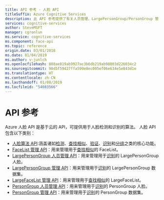 ```yaml
---
title: API 参考 - 人脸 API
titleSuffix: Azure Cognitive Services
description: 此 API 参考提供了有关人员管理、LargePersonGroup/PersonGroup 管理、LargeFaceList/FaceList 管理和人脸算法 API 的信息。
services: cognitive-services
author: SteveMSFT
manager: cgronlun
ms.service: cognitive-services
ms.component: face-api
ms.topic: reference
origin.date: 03/01/2018
ms.date: 01/04/2019
ms.author: v-junlch
ms.openlocfilehash: 888ae819ab9927ac3b6db219ab98803d226034c2
ms.sourcegitcommit: 90d5f59427ffa599e8ec005ef06e634e5e843d1e
ms.translationtype: HT
ms.contentlocale: zh-CN
ms.lasthandoff: 01/08/2019
ms.locfileid: "54083566"
---
```

# <a name="api-reference"></a>API 参考

Azure 人脸 API 是基于云的 API，可提供用于人脸检测和识别的算法。 人脸 API 包含以下类别：

- [人脸算法 API](https://dev.cognitive.azure.cn/docs/services/563879b61984550e40cbbe8d/operations/563879b61984550f30395236):涵盖诸如[检测](https://dev.cognitive.azure.cn/docs/services/563879b61984550e40cbbe8d/operations/563879b61984550f30395236)、[查找相似](https://dev.cognitive.azure.cn/docs/services/563879b61984550e40cbbe8d/operations/563879b61984550f30395237)、[验证](https://dev.cognitive.azure.cn/docs/services/563879b61984550e40cbbe8d/operations/563879b61984550f3039523a)、[识别](https://dev.cognitive.azure.cn/docs/services/563879b61984550e40cbbe8d/operations/563879b61984550f30395239)和[分组](https://dev.cognitive.azure.cn/docs/services/563879b61984550e40cbbe8d/operations/563879b61984550f30395238)之类的核心功能。
- [FaceList 管理 API](https://dev.cognitive.azure.cn/docs/services/563879b61984550e40cbbe8d/operations/563879b61984550f3039524b)：用来管理用于[查找相似](https://dev.cognitive.azure.cn/docs/services/563879b61984550e40cbbe8d/operations/563879b61984550f30395237)的 FaceList。
- [LargePersonGroup 人员管理 API](https://dev.cognitive.azure.cn/docs/services/563879b61984550e40cbbe8d/operations/599adcba3a7b9412a4d53f40)：用来管理用于[识别](https://dev.cognitive.azure.cn/docs/services/563879b61984550e40cbbe8d/operations/563879b61984550f30395239)的 LargePersonGroup 人脸。
- [LargePersonGroup 管理 API](https://dev.cognitive.azure.cn/docs/services/563879b61984550e40cbbe8d/operations/599acdee6ac60f11b48b5a9d)：用来管理用于[识别](https://dev.cognitive.azure.cn/docs/services/563879b61984550e40cbbe8d/operations/563879b61984550f30395239)的 LargePersonGroup 数据集。
- [LargeFaceList 管理 API](https://dev.cognitive.azure.cn/docs/services/563879b61984550e40cbbe8d/operations/5a157b68d2de3616c086f2cc)：用来管理用于[查找相似](https://dev.cognitive.azure.cn/docs/services/563879b61984550e40cbbe8d/operations/563879b61984550f30395237)的 LargeFaceList。
- [PersonGroup 人员管理 API](https://dev.cognitive.azure.cn/docs/services/563879b61984550e40cbbe8d/operations/563879b61984550f3039523c)：用来管理用于[识别](https://dev.cognitive.azure.cn/docs/services/563879b61984550e40cbbe8d/operations/563879b61984550f30395239)的 PersonGroup 人脸。
- [PersonGroup 管理 API](https://dev.cognitive.azure.cn/docs/services/563879b61984550e40cbbe8d/operations/563879b61984550f30395244)：用来管理用于[识别](https://dev.cognitive.azure.cn/docs/services/563879b61984550e40cbbe8d/operations/563879b61984550f30395239)的 PersonGroup 数据集。

<!-- Linguist question: Please confirm that the following are API names and should be left as is: "Person Management, LargePersonGroup/PersonGroup Management, LargeFaceList/FaceList Management, and Face Algorithms" -->

<!-- Update_Description: wording update -->